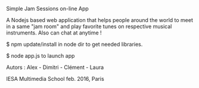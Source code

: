 
Simple Jam Sessions on-line App

A Nodejs based web application that helps people around the world to meet in a same "jam room" and play favorite tunes on respective musical instruments. Also can chat at anytime !

$ npm update/install in node dir to get needed libraries.

$ node app.js to launch app

Autors : Alex - Dimitri - Clément - Laura

IESA Multimedia School feb. 2016, Paris
